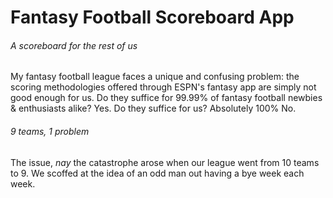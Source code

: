 # Fantasy Football Scoreboard App
###### A scoreboard for the rest of us
My fantasy football league faces a unique and confusing problem: the scoring methodologies offered through ESPN's fantasy app are simply not good enough for us. 
Do they suffice for 99.99% of fantasy football newbies & enthusiasts alike? Yes. Do they suffice for us? Absolutely 100% No. 

###### 9 teams, 1 problem
The issue, *nay* the catastrophe arose when our league went from 10 teams to 9. We scoffed at the idea of an odd man out having a bye week each week. 
